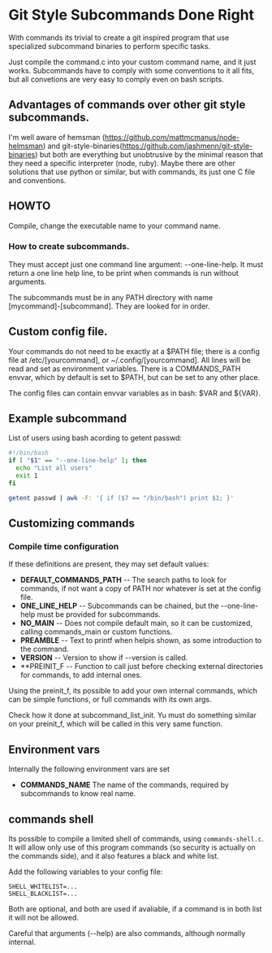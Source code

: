 # Git Style Subcommands Done Right

With commands its trivial to create a git inspired 
program that use specialized subcommand binaries to perform specific tasks.

Just compile the command.c into your custom command name, and it just works. 
Subcommands have to comply with some conventions to it all fits, but all 
convetions are very easy to comply even on bash scripts.

## Advantages of commands over other git style subcommands.

I'm well aware of hemsman (https://github.com/mattmcmanus/node-helmsman) 
and git-style-binaries(https://github.com/jashmenn/git-style-binaries) but both
are everything but unobtrusive by the minimal reason that they need a specific
interpreter (node, ruby). Maybe there are other solutions that use python
or similar, but with commands, its just one C file and conventions.

## HOWTO

Compile, change the executable name to your command name.

### How to create subcommands.

They must accept just one command line argument: --one-line-help. It must return a 
one line help line, to be print when commands is run without arguments. 

The subcommands must be in any PATH directory with name [mycommand]-[subcommand]. 
They are looked for in order.

## Custom config file.

Your commands do not need to be exactly at a $PATH file; there is a config file 
at /etc/[yourcommand], or ~/.config/[yourcommand]. All lines will be read and set as 
environment variables. There is a COMMANDS_PATH envvar, which by default is set to 
$PATH, but can be set to any other place.

The config files can contain envvar variables as in bash: $VAR and ${VAR}.

## Example subcommand

List of users using bash acording to getent passwd:

```bash
#!/bin/bash
if [ "$1" == "--one-line-help" ]; then
  echo "List all users"
  exit 1
fi

getent passwd | awk -F: '{ if ($7 == "/bin/bash") print $1; }'
```

## Customizing commands

### Compile time configuration

If these definitions are present, they may set default values:

* **DEFAULT_COMMANDS_PATH** -- The search paths to look for commands, if not want a copy 
  of PATH nor whatever is set at the config file.
* **ONE_LINE_HELP** -- Subcommands can be chained, but the --one-line-help must be 
  provided for subcommands.
* **NO_MAIN**  -- Does not compile default main, so it can be customized, calling commands_main or custom functions.
* **PREAMBLE** -- Text to printf when helpis shown, as some introduction to the command.
* **VERSION**  -- Version to show if --version is called. 
* **PREINIT_F -- Function to call just before checking external directories for commands, to add internal ones.

Using the preinit_f, its possible to add your own internal commands, which can be simple functions, or 
full commands with its own args.

Check how it done at subcommand_list_init. Yu must do something similar on your preinit_f, which will 
be called in this very same function.

## Environment vars

Internally the following environment vars are set

* **COMMANDS_NAME** The name of the commands, required by subcommands to know real name.

## commands shell

Its possible to compile a limited shell of commands, using `commands-shell.c`. It will allow only use
of this program commands (so security is actually on the commands side), and it also features a black
and white list.

Add the following variables to your config file:

```
SHELL_WHITELIST=...
SHELL_BLACKLIST=...
```

Both are optional, and both are used if avaliable, if a command is in both list it will not be allowed.

Careful that arguments (--help) are also commands, although normally internal.
